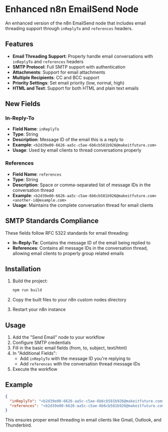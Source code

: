 # Enhanced n8n EmailSend Node

An enhanced version of the n8n EmailSend node that includes email threading support through `inReplyTo` and `references` headers.

## Features

- **Email Threading Support**: Properly handle email conversations with `inReplyTo` and `references` headers
- **SMTP Protocol**: Full SMTP support with authentication
- **Attachments**: Support for email attachments
- **Multiple Recipients**: CC and BCC support
- **Priority Settings**: Set email priority (low, normal, high)
- **HTML and Text**: Support for both HTML and plain text emails

## New Fields

### In-Reply-To
- **Field Name**: `inReplyTo`
- **Type**: String
- **Description**: Message ID of the email this is a reply to
- **Example**: `<b2d39e00-6626-aa5c-c5ae-6b6cb581b926@makeitfuture.com>`
- **Usage**: Used by email clients to thread conversations properly

### References
- **Field Name**: `references`
- **Type**: String
- **Description**: Space or comma-separated list of message IDs in the conversation thread
- **Example**: `<b2d39e00-6626-aa5c-c5ae-6b6cb581b926@makeitfuture.com> <another-id@example.com>`
- **Usage**: Maintains the complete conversation thread for email clients

## SMTP Standards Compliance

These fields follow RFC 5322 standards for email threading:

- **In-Reply-To**: Contains the message ID of the email being replied to
- **References**: Contains all message IDs in the conversation thread, allowing email clients to properly group related emails

## Installation

1. Build the project:
   ```bash
   npm run build
   ```

2. Copy the built files to your n8n custom nodes directory

3. Restart your n8n instance

## Usage

1. Add the "Send Email" node to your workflow
2. Configure SMTP credentials
3. Fill in the basic email fields (from, to, subject, text/html)
4. In "Additional Fields":
   - Add `inReplyTo` with the message ID you're replying to
   - Add `references` with the conversation thread message IDs
5. Execute the workflow

## Example

```json
{
  "inReplyTo": "<b2d39e00-6626-aa5c-c5ae-6b6cb581b926@makeitfuture.com>",
  "references": "<b2d39e00-6626-aa5c-c5ae-6b6cb581b926@makeitfuture.com> <previous-msg@example.com>"
}
```

This ensures proper email threading in email clients like Gmail, Outlook, and Thunderbird.